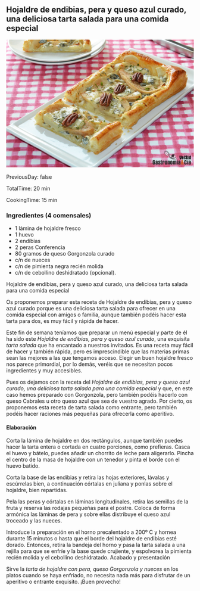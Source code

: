 [title]: #()

## Hojaldre de endibias, pera y queso azul curado, una deliciosa tarta salada  para una comida especial

[img]: #()

![](../docs/imgs/0006-orig_hojald_pera_endib_qazul3.jpg)

[#url]:#()

[](https://gastronomiaycia.republica.com/2019/01/20/hojaldre-de-endibias-pera-y-queso-azul-curado-una-deliciosa-tarta-salada-para-una-comida-especial)

[recipe-time]: #()

PreviousDay: false

TotalTime: 20 min

CookingTime: 15 min

[ingredients-content]: #()

### Ingredientes (4 comensales)

   - 1 lámina de hojaldre fresco
   - 1 huevo
   - 2 endibias
   - 2 peras Conferencia
   - 80 gramos de queso Gorgonzola curado
   - c/n de nueces
   - c/n de pimienta negra recién molida
   - c/n de cebollino deshidratado (opcional).
   
[content]: #()


Hojaldre de endibias, pera y queso azul curado, una deliciosa tarta salada
para una comida especial

Os proponemos preparar esta receta de Hojaldre de endibias, pera y queso
azul curado porque es una deliciosa tarta salada para ofrecer en una comida
especial con amigos o familia, aunque también podéis hacer esta tarta para
dos, es muy fácil y rápida de hacer.


Este fin de semana teníamos que preparar un menú especial y parte de él ha
sido este *Hojaldre de endibias, pera y queso azul curado*, una
exquisita *tarta
salada* que ha encantado a nuestros invitados. Es una receta muy fácil de
hacer y también rápida, pero es imprescindible que las materias primas sean
las mejores a las que tengamos acceso. Elegir un buen hojaldre fresco nos
parece primordial, por lo demás, veréis que se necesitan pocos ingredientes
y muy accesibles.

Pues os dejamos con la receta del *Hojaldre de endibias, pera y queso azul
curado, una deliciosa tarta salada para una comida especial* y que, en este
caso hemos preparado con Gorgonzola, pero también podéis hacerlo con queso
Cabrales
u
otro queso azul que sea de vuestro agrado. Por cierto, os proponemos esta
receta de tarta salada como entrante, pero también podéis hacer raciones
más pequeñas para ofrecerla como aperitivo.


#### Elaboración

Corta la lámina de hojaldre en dos rectángulos, aunque también puedes hacer
la tarta entera o cortada en cuatro porciones, como prefieras. Casca el
huevo y bátelo, puedes añadir un chorrito de leche para aligerarlo. Pincha
el centro de la masa de hojaldre con un tenedor y pinta el borde con el
huevo batido.

Corta la base de las endibias y retira las hojas exteriores, lávalas y
escúrrelas bien, a continuación córtalas en juliana y ponlas sobre el
hojaldre, bien repartidas.

Pela las peras y córtalas en láminas longitudinales, retira las semillas de
la fruta y reserva las rodajas pequeñas para el postre. Coloca de forma
armónica las láminas de pera y sobre ellas distribuye el queso azul
troceado y las nueces.


Introduce la preparación en el horno precalentado a 200º C y hornea durante
15 minutos o hasta que el borde del hojaldre de endibias
esté
dorado. Entonces, retira la bandeja del horno y pasa la tarta salada a una
rejilla para que se enfríe y la base quede crujiente, y espolvorea la
pimienta recién molida y el cebollino deshidratado.
Acabado y presentación

Sirve la *tarta de hojaldre con pera, queso Gorgonzola y nueces* en los
platos cuando se haya enfriado, no necesita nada más para disfrutar de un
aperitivo o entrante exquisito. ¡Buen provecho!
